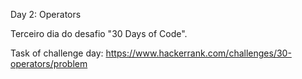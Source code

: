 Day 2: Operators

Terceiro dia do desafio "30 Days of Code".

Task of challenge day:
https://www.hackerrank.com/challenges/30-operators/problem